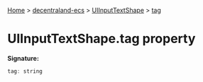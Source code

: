 [Home](./index) &gt; [decentraland-ecs](./decentraland-ecs.md) &gt; [UIInputTextShape](./decentraland-ecs.uiinputtextshape.md) &gt; [tag](./decentraland-ecs.uiinputtextshape.tag.md)

# UIInputTextShape.tag property


**Signature:**
```javascript
tag: string
```
